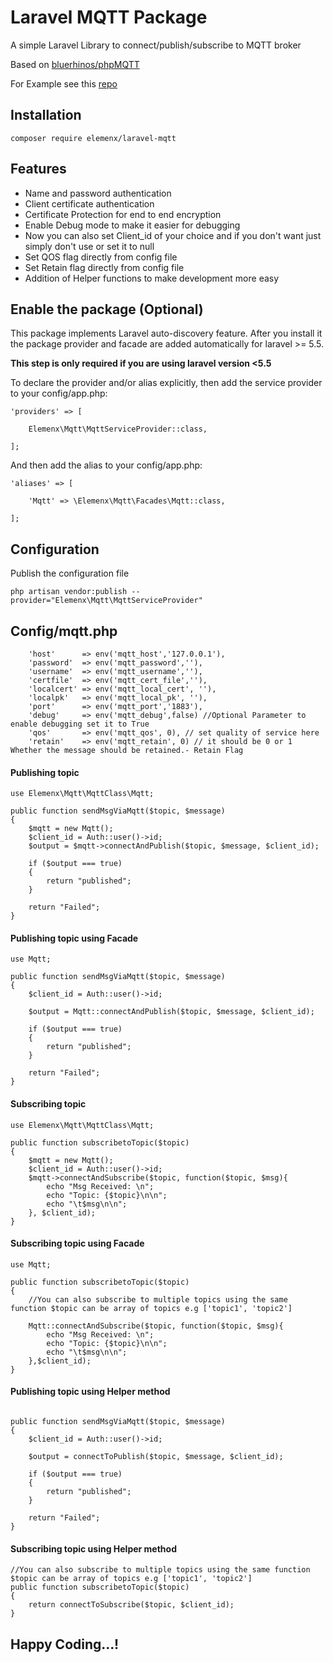 # Laravel MQTT Package

A simple Laravel Library to connect/publish/subscribe to MQTT broker

Based on [bluerhinos/phpMQTT](https://github.com/bluerhinos/phpMQTT)

For Example see this [repo](https://github.com/salmanzafar949/Laravel-Mqtt-Example)

## Installation
```
composer require elemenx/laravel-mqtt
```
## Features

* Name and password authentication
* Client certificate authentication
* Certificate Protection for end to end encryption
* Enable Debug mode to make it easier for debugging 
* Now you can also set Client_id of your choice and if you don't want just simply don't use or set it to null
* Set QOS flag directly from config file
* Set Retain flag directly from config file
* Addition of Helper functions to make development more easy

## Enable the package (Optional)

This package implements Laravel auto-discovery feature. After you install it the package provider and facade are added automatically for laravel >= 5.5.

__This step is only required if you are using laravel version <5.5__

To declare the provider and/or alias explicitly, then add the service provider to your config/app.php:

```
'providers' => [

    Elemenx\Mqtt\MqttServiceProvider::class,

];
```
And then add the alias to your config/app.php:
```
'aliases' => [

    'Mqtt' => \Elemenx\Mqtt\Facades\Mqtt::class,

];
```
## Configuration
Publish the configuration file
```
php artisan vendor:publish --provider="Elemenx\Mqtt\MqttServiceProvider"
```
## Config/mqtt.php
```
    'host'      => env('mqtt_host','127.0.0.1'),
    'password'  => env('mqtt_password',''),
    'username'  => env('mqtt_username',''),
    'certfile'  => env('mqtt_cert_file',''),
    'localcert' => env('mqtt_local_cert', ''),
    'localpk'   => env('mqtt_local_pk', ''),
    'port'      => env('mqtt_port','1883'),
    'debug'     => env('mqtt_debug',false) //Optional Parameter to enable debugging set it to True
    'qos'       => env('mqtt_qos', 0), // set quality of service here
    'retain'    => env('mqtt_retain', 0) // it should be 0 or 1 Whether the message should be retained.- Retain Flag
```
#### Publishing topic

```
use Elemenx\Mqtt\MqttClass\Mqtt;

public function sendMsgViaMqtt($topic, $message)
{
    $mqtt = new Mqtt();
    $client_id = Auth::user()->id;
    $output = $mqtt->connectAndPublish($topic, $message, $client_id);

    if ($output === true)
    {
        return "published";
    }
    
    return "Failed";
}
```
#### Publishing topic using Facade

```
use Mqtt;

public function sendMsgViaMqtt($topic, $message)
{
    $client_id = Auth::user()->id;
    
    $output = Mqtt::connectAndPublish($topic, $message, $client_id);

    if ($output === true)
    {
        return "published";
    }

    return "Failed";
}
```

#### Subscribing topic

```
use Elemenx\Mqtt\MqttClass\Mqtt;

public function subscribetoTopic($topic)
{
    $mqtt = new Mqtt();
    $client_id = Auth::user()->id;
    $mqtt->connectAndSubscribe($topic, function($topic, $msg){
        echo "Msg Received: \n";
        echo "Topic: {$topic}\n\n";
        echo "\t$msg\n\n";
    }, $client_id);
}
```
#### Subscribing topic using Facade

```
use Mqtt;

public function subscribetoTopic($topic)
{
    //You can also subscribe to multiple topics using the same function $topic can be array of topics e.g ['topic1', 'topic2']

    Mqtt::connectAndSubscribe($topic, function($topic, $msg){
        echo "Msg Received: \n";
        echo "Topic: {$topic}\n\n";
        echo "\t$msg\n\n";
    },$client_id);
}
```

#### Publishing topic using Helper method

```

public function sendMsgViaMqtt($topic, $message)
{
    $client_id = Auth::user()->id;
    
    $output = connectToPublish($topic, $message, $client_id);

    if ($output === true)
    {
        return "published";
    }

    return "Failed";
}
```

#### Subscribing topic using Helper method

```
//You can also subscribe to multiple topics using the same function $topic can be array of topics e.g ['topic1', 'topic2']
public function subscribetoTopic($topic)
{
    return connectToSubscribe($topic, $client_id);
}
```

## Happy Coding...!
